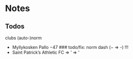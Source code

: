 # Notes

## Todos

clubs (auto-)norm

-   Myllykosken Pallo −47   ### todo/fix: norm dash (− => -) !!!
-   Saint Patrick’s Athletic FC =>  ’ => '
